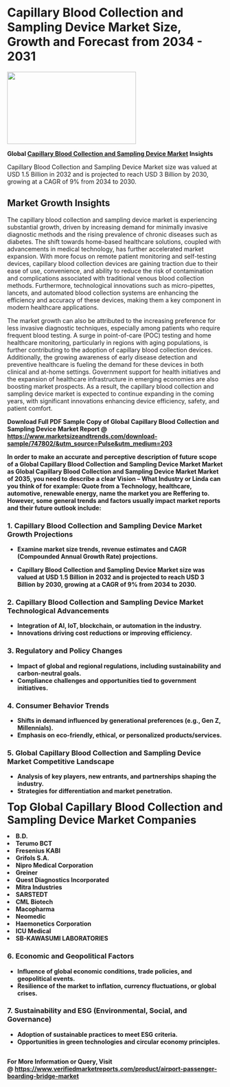 <H1>Capillary Blood Collection and Sampling Device Market Size, Growth and Forecast from 2034 - 2031</H1><img class="aligncenter size-medium wp-image-584254" src="https://thirdeyenews.in/wp-content/uploads/2034/09/Global-Market-Research-300x168.jpeg" alt="" width="300" height="168" /><p><strong>Global&nbsp;<a href="https://www.marketsizeandtrends.com/download-sample/747802/&amp;utm_source=Pulse&amp;utm_medium=203">Capillary Blood Collection and Sampling Device Market</a> Insights</strong></p><p>Capillary Blood Collection and Sampling Device Market size was valued at USD 1.5 Billion in 2032 and is projected to reach USD 3 Billion by 2030, growing at a CAGR of 9% from 2034 to 2030.</p><p><h2>Market Growth Insights</h2> <p>The capillary blood collection and sampling device market is experiencing substantial growth, driven by increasing demand for minimally invasive diagnostic methods and the rising prevalence of chronic diseases such as diabetes. The shift towards home-based healthcare solutions, coupled with advancements in medical technology, has further accelerated market expansion. With more focus on remote patient monitoring and self-testing devices, capillary blood collection devices are gaining traction due to their ease of use, convenience, and ability to reduce the risk of contamination and complications associated with traditional venous blood collection methods. Furthermore, technological innovations such as micro-pipettes, lancets, and automated blood collection systems are enhancing the efficiency and accuracy of these devices, making them a key component in modern healthcare applications.</p> <p><strong></strong></p> <p>The market growth can also be attributed to the increasing preference for less invasive diagnostic techniques, especially among patients who require frequent blood testing. A surge in point-of-care (POC) testing and home healthcare monitoring, particularly in regions with aging populations, is further contributing to the adoption of capillary blood collection devices. Additionally, the growing awareness of early disease detection and preventive healthcare is fueling the demand for these devices in both clinical and at-home settings. Government support for health initiatives and the expansion of healthcare infrastructure in emerging economies are also boosting market prospects. As a result, the capillary blood collection and sampling device market is expected to continue expanding in the coming years, with significant innovations enhancing device efficiency, safety, and patient comfort.</p> <p><strong></p><p><span class=""><strong>Download Full PDF Sample Copy of Global Capillary Blood Collection and Sampling Device Market Report</strong> @ <a href="https://www.marketsizeandtrends.com/download-sample/747802/&amp;utm_source=Pulse&amp;utm_medium=203" target="_blank">https://www.marketsizeandtrends.com/download-sample/747802/&amp;utm_source=Pulse&amp;utm_medium=203</a></span></p><p>In order to make an accurate and perceptive description of future scope of a Global&nbsp;Capillary Blood Collection and Sampling Device Market Market as Global&nbsp;Capillary Blood Collection and Sampling Device Market Market of 2035, you need to describe a clear Vision &ndash; What Industry or Linda can you think of for example: Quote from a Technology, healthcare, automotive, renewable energy, name the market you are Reffering to. However, some general trends and factors usually impact market reports and their future outlook include:</p><h3>1.&nbsp;<strong>Capillary Blood Collection and Sampling Device Market Growth Projections</strong></h3><ul><li>Examine market size trends, revenue estimates and CAGR (Compounded Annual Growth Rate) projections.</li><li><p>Capillary Blood Collection and Sampling Device Market size was valued at USD 1.5 Billion in 2032 and is projected to reach USD 3 Billion by 2030, growing at a CAGR of 9% from 2034 to 2030.</p></li></ul><h3>2.&nbsp;<strong>Capillary Blood Collection and Sampling Device Market Technological Advancements</strong></h3><ul><li>Integration of AI, IoT, blockchain, or automation in the industry.</li><li>Innovations driving cost reductions or improving efficiency.</li></ul><h3>3.&nbsp;<strong>Regulatory and Policy Changes</strong></h3><ul><li>Impact of global and regional regulations, including sustainability and carbon-neutral goals.</li><li>Compliance challenges and opportunities tied to government initiatives.</li></ul><h3>4.&nbsp;<strong>Consumer Behavior Trends</strong></h3><ul><li>Shifts in demand influenced by generational preferences (e.g., Gen Z, Millennials).</li><li>Emphasis on eco-friendly, ethical, or personalized products/services.</li></ul><h3>5.&nbsp;<strong>Global Capillary Blood Collection and Sampling Device Market Competitive Landscape</strong></h3><ul><li>Analysis of key players, new entrants, and partnerships shaping the industry.</li><li>Strategies for differentiation and market penetration.</li></ul><p data-pm-slice="1 1 []"><span style="color: inherit; font-family: inherit; font-size: 25px;">Top Global Capillary Blood Collection and Sampling Device Market Companies</span></p><div class="" data-test-id=""><p><li>B.D.</li><li> Terumo BCT</li><li> Fresenius KABI</li><li> Grifols S.A.</li><li> Nipro Medical Corporation</li><li> Greiner</li><li> Quest Diagnostics Incorporated</li><li> Mitra Industries</li><li> SARSTEDT</li><li> CML Biotech</li><li> Macopharma</li><li> Neomedic</li><li> Haemonetics Corporation</li><li> ICU Medical</li><li> SB-KAWASUMI LABORATORIES</li></p></div><h3>6.&nbsp;<strong>Economic and Geopolitical Factors</strong></h3><ul><li>Influence of global economic conditions, trade policies, and geopolitical events.</li><li>Resilience of the market to inflation, currency fluctuations, or global crises.</li></ul><h3>7.&nbsp;<strong>Sustainability and ESG (Environmental, Social, and Governance)</strong></h3><ul><li>Adoption of sustainable practices to meet ESG criteria.</li><li>Opportunities in green technologies and circular economy principles.</li></ul><h2><strong style="font-size: 14px;">For More Information or Query, Visit @&nbsp;</strong><a style="background-color: #ffffff; font-size: 14px;" href="https://www.marketsizeandtrends.com/report/capillary-blood-collection-and-sampling-device-market/" target="_blank">https://www.verifiedmarketreports.com/product/airport-passenger-boarding-bridge-market</a></h2>
